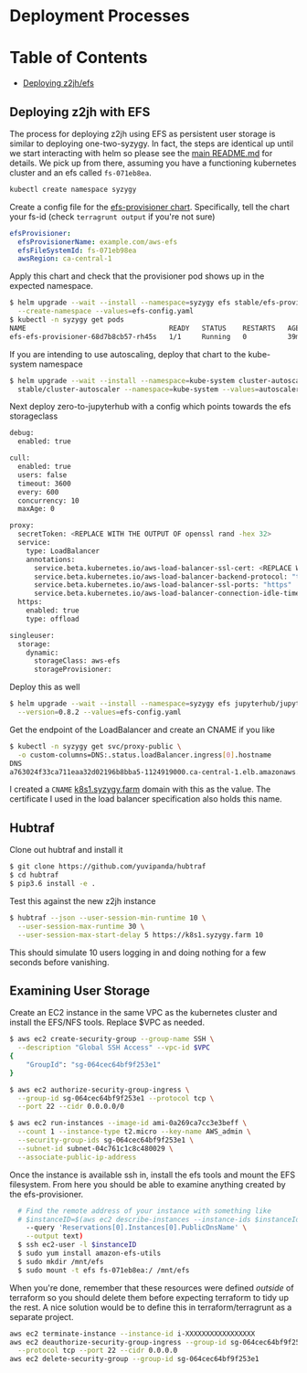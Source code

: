 # Deployment Processes

# Table of Contents

* [Deploying z2jh/efs](#deploy-z2jh-efs)

## Deploying z2jh with EFS
The process for deploying z2jh using EFS as persistent user storage is similar
to deploying one-two-syzygy. In fact, the steps are identical up until we start
interacting with helm so please see the [main README.md](./README.md) for
details. We pick up from there, assuming you have a functioning kubernetes
cluster and an efs called `fs-071eb8ea`.

```bash
kubectl create namespace syzygy
```

Create a config file for the
[efs-provisioner
chart](https://github.com/helm/charts/tree/master/stable/efs-provisioner).
Specifically, tell the chart your fs-id (check `terragrunt output` if you're not
sure)
```yaml
efsProvisioner:
  efsProvisionerName: example.com/aws-efs
  efsFileSystemId: fs-071eb98ea
  awsRegion: ca-central-1
```

Apply this chart and check that the provisioner pod shows up in the expected
namespace.
```bash
$ helm upgrade --wait --install --namespace=syzygy efs stable/efs-provisioner \
  --create-namespace --values=efs-config.yaml 
$ kubectl -n syzygy get pods
NAME                                   READY   STATUS    RESTARTS   AGE
efs-efs-provisioner-68d7b8cb57-rh45s   1/1     Running   0          39m
```

If you are intending to use autoscaling, deploy that chart to the kube-system
namespace
```bash
$ helm upgrade --wait --install --namespace=kube-system cluster-autoscaler \
  stable/cluster-autoscaler --namespace=kube-system --values=autoscaler.yaml
```

Next deploy zero-to-jupyterhub with a config which points towards the efs
storageclass
```bash
debug:
  enabled: true

cull:
  enabled: true
  users: false
  timeout: 3600
  every: 600
  concurrency: 10
  maxAge: 0

proxy:
  secretToken: <REPLACE WITH THE OUTPUT OF openssl rand -hex 32>
  service:
    type: LoadBalancer
    annotations:
      service.beta.kubernetes.io/aws-load-balancer-ssl-cert: <REPLACE WITH THE ARN OF A VALID CERT>
      service.beta.kubernetes.io/aws-load-balancer-backend-protocol: "tcp"
      service.beta.kubernetes.io/aws-load-balancer-ssl-ports: "https"
      service.beta.kubernetes.io/aws-load-balancer-connection-idle-timeout: "3600"
  https:
    enabled: true
    type: offload

singleuser:
  storage:
    dynamic:
      storageClass: aws-efs
      storageProvisioner: 
```

Deploy this as well
```bash
$ helm upgrade --wait --install --namespace=syzygy efs jupyterhub/jupyterhub \
  --version=0.8.2 --values=efs-config.yaml
```

Get the endpoint of the LoadBalancer and create an CNAME if you like
```bash
$ kubectl -n syzygy get svc/proxy-public \
  -o custom-columns=DNS:.status.loadBalancer.ingress[0].hostname
DNS
a763024f33ca711eaa32d02196b8bba5-1124919000.ca-central-1.elb.amazonaws.com
```
I created a `CNAME` [k8s1.syzygy.farm](https://k8s1.syzygy.ca) domain with this
as the value. The certificate I used in the load balancer specification also
holds this name.

## Hubtraf
Clone out hubtraf and install it
```bash
$ git clone https://github.com/yuvipanda/hubtraf
$ cd hubtraf
$ pip3.6 install -e .
```

Test this against the new z2jh instance
```bash
$ hubtraf --json --user-session-min-runtime 10 \
  --user-session-max-runtime 30 \
  --user-session-max-start-delay 5 https://k8s1.syzygy.farm 10
```
This should simulate 10 users logging in and doing nothing for a few seconds
before vanishing.

## Examining User Storage
Create an EC2 instance in the same VPC as the kubernetes cluster and install the
EFS/NFS tools. Replace $VPC as needed.
```bash
$ aws ec2 create-security-group --group-name SSH \
  --description "Global SSH Access" --vpc-id $VPC
{
    "GroupId": "sg-064cec64bf9f253e1"
}

$ aws ec2 authorize-security-group-ingress \
  --group-id sg-064cec64bf9f253e1 --protocol tcp \
  --port 22 --cidr 0.0.0.0/0

$ aws ec2 run-instances --image-id ami-0a269ca7cc3e3beff \
  --count 1 --instance-type t2.micro --key-name AWS_admin \
  --security-group-ids sg-064cec64bf9f253e1 \
  --subnet-id subnet-04c761c1c8c480029 \
  --associate-public-ip-address
```

Once the instance is available ssh in, install the efs tools and mount the
EFS filesystem. From here you should be able to examine anything created by the
efs-provisioner.
```bash
  # Find the remote address of your instance with something like
  # $instanceID=$(aws ec2 describe-instances --instance-ids $instanceId \
    --query 'Reservations[0].Instances[0].PublicDnsName' \
    --output text)
  $ ssh ec2-user -l $instanceID
  $ sudo yum install amazon-efs-utils
  $ sudo mkdir /mnt/efs
  $ sudo mount -t efs fs-071eb8ea:/ /mnt/efs
```

When you're done, remember that these resources were defined _outside_ of
terraform so you should delete them before expecting terraform to tidy up the
rest. A nice solution would be to define this in terraform/terragrunt as a
separate project.
```bash
aws ec2 terminate-instance --instance-id i-XXXXXXXXXXXXXXXXX
aws ec2 deauthorize-security-group-ingress --group-id sg-064cec64bf9f253e1 \
  --protocol tcp --port 22 --cidr 0.0.0.0
aws ec2 delete-security-group --group-id sg-064cec64bf9f253e1
```

